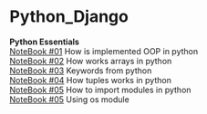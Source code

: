 # Python_Django
  
**Python Essentials**  
[NoteBook #01](./OOP.ipynb) How is implemented OOP in python  
[NoteBook #02](./Arrays.ipynb) How works arrays in python  
[NoteBook #03](./Keywords.ipynb) Keywords from python  
[NoteBook #04](./Tuples.ipynb) How tuples works in python  
[NoteBook #05](./Modules.ipynb) How to import modules in python  
[NoteBook #05](./DirectoryFileManagement.ipynb) Using os module  
